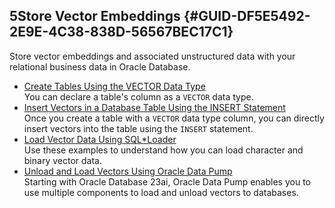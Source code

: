 ## 5Store Vector Embeddings {#GUID-DF5E5492-2E9E-4C38-838D-56567BEC17C1}

Store vector embeddings and associated unstructured data with your relational business data in Oracle Database.

  * [Create Tables Using the VECTOR Data Type](create-tables-using-vector-data-type.md)  
You can declare a table's column as a `VECTOR` data type. 
  * [Insert Vectors in a Database Table Using the INSERT Statement](insert-vectors-database-table-using-insert-statement.md)  
Once you create a table with a `VECTOR` data type column, you can directly insert vectors into the table using the `INSERT` statement. 
  * [Load Vector Data Using SQL*Loader](load-vector-data-using-sqlloader.md)  
Use these examples to understand how you can load character and binary vector data. 
  * [Unload and Load Vectors Using Oracle Data Pump](unload-and-load-vectors-using-oracle-data-pump.md)  
Starting with Oracle Database 23ai, Oracle Data Pump enables you to use multiple components to load and unload vectors to databases. 


